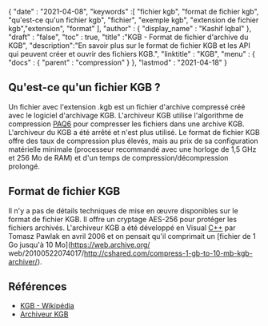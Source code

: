 {
  "date" : "2021-04-08",
  "keywords" :[ "fichier kgb", "format de fichier kgb", "qu'est-ce qu'un fichier kgb", "fichier", "exemple kgb", "extension de fichier kgb","extension", "format" ],
  "author" : {
    "display_name" : "Kashif Iqbal"
},
  "draft" : "false",
  "toc" : true,
  "title" :"KGB - Format de fichier d'archive du KGB",
  "description":"En savoir plus sur le format de fichier KGB et les API qui peuvent créer et ouvrir des fichiers KGB.",
  "linktitle" : "KGB",
  "menu" : {
    "docs" : {
      "parent" : "compression"
}
},
  "lastmod" : "2021-04-18"
}

## Qu'est-ce qu'un fichier KGB ?

Un fichier avec l'extension .kgb est un fichier d'archive compressé créé avec le logiciel d'archivage KGB. L'archiveur KGB utilise l'algorithme de compression [PAQ6](https://en.wikipedia.org/wiki/PAQ6) pour compresser les fichiers dans une archive KGB. L'archiveur du KGB a été arrêté et n'est plus utilisé. Le format de fichier KGB offre des taux de compression plus élevés, mais au prix de sa configuration matérielle minimale (processeur recommandé avec une horloge de 1,5 GHz et 256 Mo de RAM) et d'un temps de compression/décompression prolongé.

## Format de fichier KGB

Il n'y a pas de détails techniques de mise en œuvre disponibles sur le format de fichier KGB. Il offre un cryptage AES-256 pour protéger les fichiers archivés. L'archiveur KGB a été développé en Visual [C++](/fr/programming/cpp/) par Tomasz Pawlak en avril 2006 et on pensait qu'il comprimait un [fichier de 1 Go jusqu'à 10 Mo](https://web.archive.org/ web/20100522074017/http://cshared.com/compress-1-gb-to-10-mb-kgb-archiver/).

## Références

* [KGB - Wikipédia](https://en.wikipedia.org/wiki/KGB_Archiver)
* [Archiveur KGB](https://sourceforge.net/projects/kgbarchiver/)

